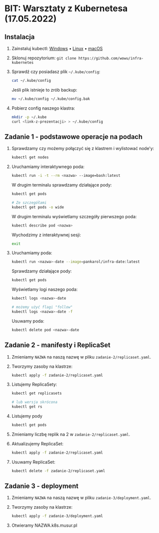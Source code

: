 # BIT: Warsztaty z Kubernetesa (17.05.2022)

## Instalacja

1. Zainstaluj kubectl: [Windows](https://kubernetes.io/docs/tasks/tools/install-kubectl-windows/) &bull; [Linux](https://kubernetes.io/docs/tasks/tools/install-kubectl-linux/) &bull; [macOS](https://kubernetes.io/docs/tasks/tools/install-kubectl-macos/)
2. Sklonuj repozytorium: `git clone https://github.com/wowu/infra-kubernetes`
3. Sprawdź czy posiadasz plik `~/.kube/config`:
   
   ```bash
   cat ~/.kube/config
   ```
   Jeśli plik istnieje to zrób backup:

   ```bash
   mv ~/.kube/config ~/.kube/config.bak
   ```

4. Pobierz config naszego klastra:
   
   ```bash
   mkdir -p ~/.kube
   curl <link-z-prezentacji> > ~/.kube/config
   ```

## Zadanie 1 - podstawowe operacje na podach

1. Sprawdzamy czy możemy połączyć się z klastrem i wylistować node'y:

    ```bash
    kubectl get nodes
    ```

2. Uruchamiamy interaktywnego poda:

    ```bash
    kubectl run -i -t --rm <nazwa> --image=bash:latest
    ```
  
    W drugim terminalu sprawdzamy działające pody:

    ```bash
    kubectl get pods

    # Ze szczegółami
    kubectl get pods -o wide
    ```

    W drugim terminalu wyświetlamy szczegóły pierwszego poda:

    ```bash
    kubectl describe pod <nazwa>
    ```

    Wychodzimy z interaktywnej sesji:

    ```bash
    exit
    ```

3. Uruchamiamy poda:

    ```bash
    kubectl run <nazwa>-date --image=pankarol/infra-date:latest
    ```

    Sprawdzamy działające pody:

    ```bash
    kubectl get pods
    ```

    Wyświetlamy logi naszego poda:

    ```bash
    kubectl logs <nazwa>-date

    # możemy użyć flagi "follow"
    kubectl logs <nazwa>-date -f
    ```

    Usuwamy poda:

    ```bash
    kubectl delete pod <nazwa>-date
    ```

## Zadanie 2 - manifesty i ReplicaSet

1. Zmieniamy `NAZWA` na naszą nazwę w pliku `zadanie-2/replicaset.yaml`.
2. Tworzymy zasoby na klastrze:
   
    ```bash
    kubectl apply -f zadanie-2/replicaset.yaml
    ```
3. Listujemy ReplicaSety:

    ```bash
    kubectl get replicasets

    # lub wersja skrócona
    kubectl get rs
    ```

4. Listujemy pody

    ```bash
    kubectl get pods
    ```

5. Zmieniamy liczbę replik na 2 w `zadanie-2/replicaset.yaml`.
6. Aktualizujemy ReplicaSet:
   
    ```bash
    kubectl apply -f zadanie-2/replicaset.yaml
    ```
7. Usuwamy ReplicaSet:
   
    ```bash
    kubectl delete -f zadanie-2/replicaset.yaml
    ```

## Zadanie 3 - deployment

1. Zmieniamy `NAZWA` na naszą nazwę w pliku `zadanie-3/deployment.yaml`.
2. Tworzymy zasoby na klastrze:
   
    ```bash
    kubectl apply -f zadanie-3/deployment.yaml
    ```
3. Otwieramy NAZWA.k8s.musur.pl
